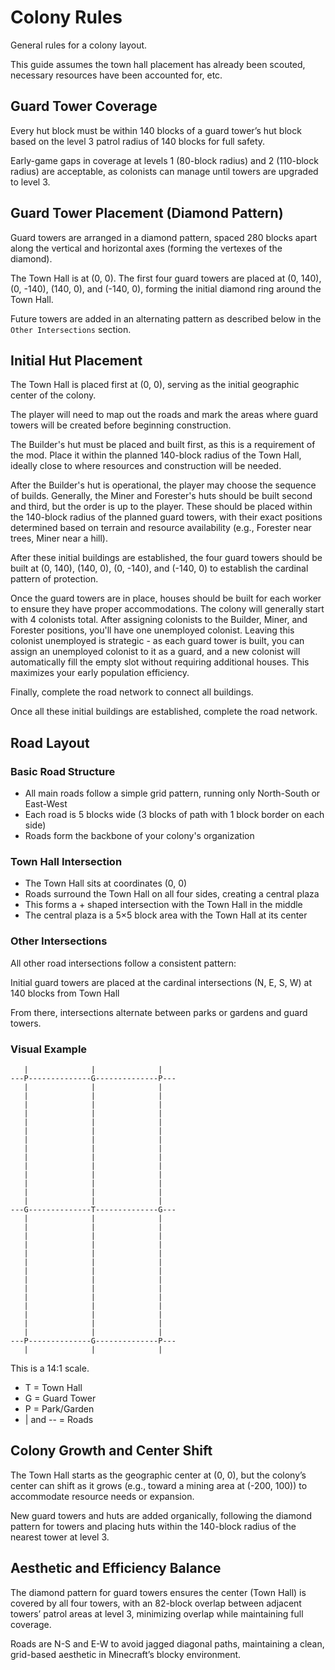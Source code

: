 # Colony Rules

General rules for a colony layout.

This guide assumes the town hall placement has already been scouted, necessary
resources have been accounted for, etc.

## Guard Tower Coverage

Every hut block must be within 140 blocks of a guard tower’s hut block based
on the level 3 patrol radius of 140 blocks for full safety.

Early-game gaps in coverage at levels 1 (80-block radius) and 2 (110-block
radius) are acceptable, as colonists can manage until towers are upgraded to
level 3.

## Guard Tower Placement (Diamond Pattern)

Guard towers are arranged in a diamond pattern, spaced 280 blocks apart along
the vertical and horizontal axes (forming the vertexes of the diamond).

The Town Hall is at (0, 0). The first four guard towers are placed at (0,
140), (0, -140), (140, 0), and (-140, 0), forming the initial diamond ring
around the Town Hall.

Future towers are added in an alternating pattern as described below in the
`Other Intersections` section.

## Initial Hut Placement

The Town Hall is placed first at (0, 0), serving as the initial geographic
center of the colony.

The player will need to map out the roads and mark the areas where guard
towers will be created before beginning construction.

The Builder's hut must be placed and built first, as this is a requirement of
the mod. Place it within the planned 140-block radius of the Town Hall, ideally
close to where resources and construction will be needed.

After the Builder's hut is operational, the player may choose the sequence of
builds.  Generally, the Miner and Forester's huts should be built second and
third, but the order is up to the player. These should be placed within the
140-block radius of the planned guard towers, with their exact positions
determined based on terrain and resource availability (e.g., Forester near
trees, Miner near a hill).

After these initial buildings are established, the four guard towers should be built at 
(0, 140), (140, 0), (0, -140), and (-140, 0) to establish the cardinal pattern of protection.

Once the guard towers are in place, houses should be built for each worker to ensure they 
have proper accommodations. The colony will generally start with 4 colonists total. 
After assigning colonists to the Builder, Miner, and Forester
positions, you'll have one unemployed colonist. Leaving this colonist unemployed
is strategic - as each guard tower is built, you can assign an unemployed colonist
to it as a guard, and a new colonist will automatically fill the empty slot without
requiring additional houses. This maximizes your early population efficiency.

Finally, complete the road network to connect all buildings.

Once all these initial buildings are established, complete the road network.

## Road Layout

### Basic Road Structure

- All main roads follow a simple grid pattern, running only North-South or East-West
- Each road is 5 blocks wide (3 blocks of path with 1 block border on each side)
- Roads form the backbone of your colony's organization

### Town Hall Intersection

- The Town Hall sits at coordinates (0, 0)
- Roads surround the Town Hall on all four sides, creating a central plaza
- This forms a + shaped intersection with the Town Hall in the middle
- The central plaza is a 5×5 block area with the Town Hall at its center

### Other Intersections

All other road intersections follow a consistent pattern:

Initial guard towers are placed at the cardinal intersections (N, E, S, W) at
140 blocks from Town Hall

From there, intersections alternate between parks or gardens and guard towers.

### Visual Example

```
   |              |              |
---P--------------G--------------P---
   |              |              |
   |              |              |
   |              |              |
   |              |              |
   |              |              |
   |              |              |
   |              |              |
   |              |              |
   |              |              |
   |              |              |
   |              |              |
   |              |              |
   |              |              |
   |              |              |
---G--------------T--------------G---
   |              |              |
   |              |              |
   |              |              |
   |              |              |
   |              |              |
   |              |              |
   |              |              |
   |              |              |
   |              |              |
   |              |              |
   |              |              |
   |              |              |
   |              |              |
   |              |              |
---P--------------G--------------P---
   |              |              |
```

This is a 14:1 scale.

- T = Town Hall
- G = Guard Tower
- P = Park/Garden
- | and -- = Roads

## Colony Growth and Center Shift

The Town Hall starts as the geographic center at (0, 0), but the colony’s
center can shift as it grows (e.g., toward a mining area at (-200, 100)) to
accommodate resource needs or expansion.

New guard towers and huts are added organically, following the diamond pattern
for towers and placing huts within the 140-block radius of the nearest tower
at level 3.

## Aesthetic and Efficiency Balance

The diamond pattern for guard towers ensures the center (Town Hall) is covered
by all four towers, with an 82-block overlap between adjacent towers’ patrol
areas at level 3, minimizing overlap while maintaining full coverage.

Roads are N-S and E-W to avoid jagged diagonal paths, maintaining a clean,
grid-based aesthetic in Minecraft’s blocky environment.
